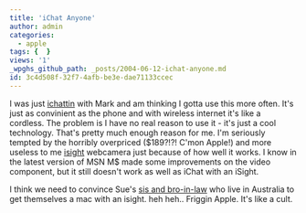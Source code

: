 ```yaml
---
title: 'iChat Anyone'
author: admin
categories:
  - apple
tags: {  }
views: '1'
_wpghs_github_path: _posts/2004-06-12-ichat-anyone.md
id: 3c4d508f-32f7-4afb-be3e-dae71133ccec
---
```

<p>I was just <a href="http://www.apple.com/ichat">ichattin</a> with Mark and am thinking I gotta use this more often.  It's just as convinient as the phone and with wireless internet it's like a cordless.  The problem is I have no real reason to use it - it's just a cool technology.  That's pretty much enough reason for me.  I'm seriously tempted by the horribly overpriced ($189?!?! C'mon Apple!) and more useless to me <a href="http://www.apple.com/isight">isight</a> webcamera just because of how well it works.  I know in the latest version of MSN M$ made some improvements on the video component, but it still doesn't work as well as iChat with an iSight.</p>
<p>I think we need to convince Sue's <a href="http://www.oatways.com/chrisandrin/">sis and bro-in-law</a> who live in Australia to get themselves a mac with an isight.  heh heh..  Friggin Apple.  It's like a cult.</p>
